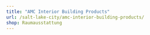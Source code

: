 ```yaml
---
title: "AMC Interior Building Products"
url: /salt-lake-city/amc-interior-building-products/
shop: Raumausstattung
---
```

